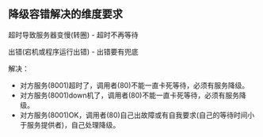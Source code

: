 ## 降级容错解决的维度要求

超时导致服务器变慢(转圈) - 超时不再等待

出错(宕机或程序运行出错) - 出错要有兜底

解决：

* 对方服务(8001)超时了，调用者(80)不能一直卡死等待，必须有服务降级。
* 对方服务(8001)down机了，调用者(80)不能一直卡死等待，必须有服务降级。
* 对方服务(8001)OK，调用者(80)自己出故障或有自我要求(自己的等待时间小于服务提供者)，自己处理降级。
  
